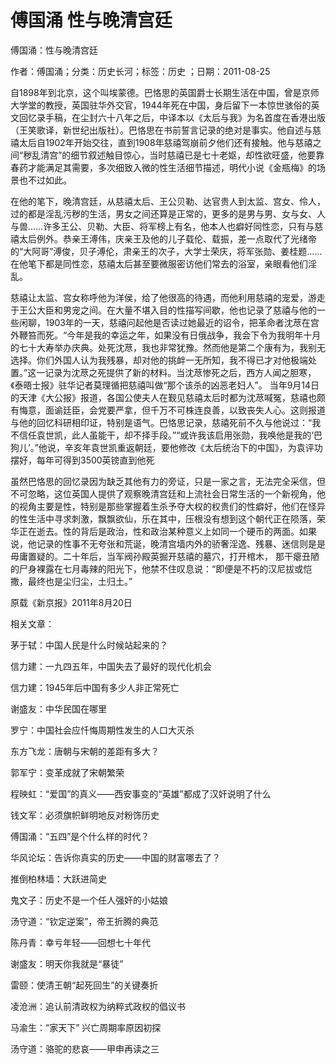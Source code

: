 # 傅国涌  性与晚清宫廷  
  
傅国涌：性与晚清宫廷  
作者：傅国涌；分类：历史长河；标签：历史 ；日期：2011-08-25  
自1898年到北京，这个叫埃蒙德。巴恪思的英国爵士长期生活在中国，曾是京师大学堂的教授，英国驻华外交官，1944年死在中国，身后留下一本惊世骇俗的英文回忆录手稿，在尘封六十八年之后，中译本以《太后与我》为名首度在香港出版（王笑歌译，新世纪出版社）。巴恪思在书前誓言记录的绝对是事实。他自述与慈禧太后自1902年开始交往，直到1908年慈禧驾崩前夕他们还有接触。他与慈禧之间“秽乱清宫”的细节叙述触目惊心，当时慈禧已是七十老妪，却性欲旺盛，他要靠春药才能满足其需要，多次细致入微的性生活细节描述，明代小说《金瓶梅》的场景也不过如此。  
在他的笔下，晚清宫廷，从慈禧太后、王公贝勒、达官贵人到太监、宫女、伶人，过的都是淫乱污秽的生活，男女之间还算是正常的，更多的是男与男、女与女、人与兽……许多王公、贝勒、大臣、将军榜上有名，他本人也癖好同性恋，只有与慈禧太后例外。恭亲王溥伟，庆亲王及他的儿子载伦、载振，差一点取代了光绪帝的“大阿哥”溥俊，贝子溥伦，肃亲王的次子，大学士荣庆，将军张勋、姜桂题……在他笔下都是同性恋，慈禧太后甚至要微服密访他们常去的浴室，亲眼看他们淫乱。  
慈禧让太监、宫女称呼他为洋侯，给了他很高的待遇，而他利用慈禧的宠爱，游走于王公大臣和男宠之间。在大量不堪入目的性描写间歇，他也记录了慈禧与他的一些闲聊，1903年的一天，慈禧问起他是否读过她最近的诏令，把革命者沈荩在宫外鞭笞而死。“今年是我的幸运之年，如果没有日俄战争，我会下令为我明年十月的七十大寿举办庆典。处死沈荩，我也非常犹豫。然而他是第二个康有为，我别无选择。你们外国人认为我残暴，却对他的挑衅一无所知，我不得已才对他极端处置。”这一记录为沈荩之死提供了新的材料。当沈荩惨死之后，西方人闻之胆寒，《泰晤士报》驻华记者莫理循把慈禧叫做“那个该杀的凶恶老妇人”。 当年9月14日的天津《大公报》报道，各国公使夫人在觐见慈禧太后时都为沈荩喊冤，慈禧也颇有悔意，面谕廷臣，会党要严拿，但千万不可株连良善，以致丧失人心。这则报道与他的回忆科研相印证，特别是语气。巴恪思记录，慈禧死前不久与他说过：“我不信任袁世凯，此人虽能干，却不择手段。”“或许我该启用张勋，我唤他是我的‘巴狗儿’。”他说，辛亥年袁世凯重返朝廷，要他修改《太后统治下的中国》，为袁评功摆好，每年可得到3500英镑直到他死  
虽然巴恪思的回忆录因为缺乏其他有力的旁证，只是一家之言，无法完全采信，但不可忽略，这位英国人提供了观察晚清宫廷和上流社会日常生活的一个新视角，他的视角主要是性，特别是那些掌握着生杀予夺大权的权贵们的性癖好，他们在怪异的性生活中寻求刺激，飘飘欲仙，乐在其中，压根没有想到这个朝代正在陨落，荣华正在逝去。性的背后是政治，性和政治某种意义上如同一个硬币的两面。如果说，他记录的性事不无夸张和荒诞，晚清宫墙内外的骄奢淫逸、残暴、迷信则是是毋庸置疑的。二十年后，当军阀孙殿英掘开慈禧的墓穴，打开棺木， 那干瘪丑陋的尸身裸露在七月毒辣的阳光下，他禁不住叹息说：“即便是不朽的汉尼拔或恺撒，最终也是尘归尘，土归土。”  
原载《新京报》2011年8月20日  
  
相关文章：  
茅于轼：中国人民是什么时候站起来的？  
信力建：一九四五年，中国失去了最好的现代化机会  
信力建：1945年后中国有多少人非正常死亡  
谢盛友：中华民国在哪里  
罗宁：中国社会应忏悔周期性发生的人口大灭杀  
东方飞龙：唐朝与宋朝的差距有多大？  
郭军宁：变革成就了宋朝繁荣  
程映虹：“爱国”的真义——西安事变的“英雄”都成了汉奸说明了什么  
钱文军：必须旗帜鲜明地反对粉饰历史  
傅国涌：“五四”是个什么样的时代？  
华风论坛：告诉你真实的历史——中国的财富哪去了？  
推倒柏林墙：大跃进简史  
鬼文子：历史不是一个任人强奸的小姑娘  
汤守道：“钦定逆案”，帝王折腾的典范  
陈丹青：幸亏年轻——回想七十年代  
谢盛友：明天你我就是“暴徒”  
雷颐：使清王朝“起死回生”的关键奏折  
凌沧洲：追认前清政权为纳粹式政权的倡议书  
马渝生：“家天下” 兴亡周期率原因初探  
汤守道：骆驼的悲哀——甲申再读之三
